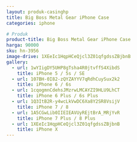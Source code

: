 ```yaml
---
layout: produk-casinghp
title: Big Boss Metal Gear iPhone Case
categories: iphone

# Produk
product-title: Big Boss Metal Gear iPhone Case
harga: 90000
sku: hn-3956
image-drive: 1XEeIc1HqpHCeQjcl3Z01qfgdssZBjbnB
gallery:
  - url: 1wYIigDY5UHP8gTsha4R0jtvffS4XibdS
    title: iPhone 5 / 5s / SE
  - url: 107BH-0I82-zQYZAYYV7qRdhCuySux2k2
    title: iPhone 6 / 6s
  - url: 1cqogmnCdehsJMzrwLMCAYZI9HLU9LhCT
    title: iPhone 6 Plus / 6s Plus
  - url: 1Q3ItB2R-y4wcLkVwDC6Xa8Y2SR8VsijV
    title: iPhone 7 / 8
  - url: 1A5CGwLib0IIEIEAVUyREjtBrA_MRjYvR
    title: iPhone 7 Plus / 8 Plus
  - url: 1XEeIc1HqpHCeQjcl3Z01qfgdssZBjbnB
    title: iPhone X
---
```

